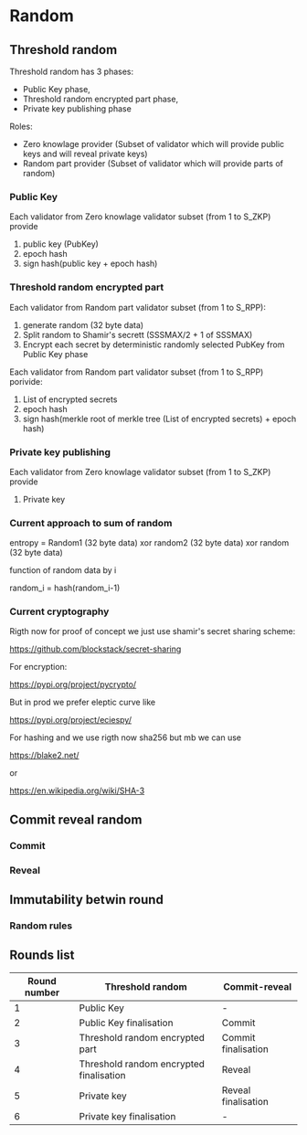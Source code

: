 # Random

## Threshold random

Threshold random has 3 phases: 
- Public Key phase, 
- Threshold random encrypted part phase, 
- Private key publishing phase

Roles:
- Zero knowlage provider (Subset of validator which will provide public keys and will reveal private keys)
- Random part provider (Subset of validator which will provide parts of random)

### Public Key

Each validator from Zero knowlage validator subset (from 1 to S_ZKP) provide 
1. public key (PubKey)
2. epoch hash 
3. sign hash(public key + epoch hash)

### Threshold random encrypted part

Each validator from Random part validator subset (from 1 to S_RPP):
1. generate random (32 byte data) 
2. Split random to Shamir's secrett (SSSMAX/2 + 1 of SSSMAX)
3. Encrypt each secret by deterministic randomly selected PubKey from Public Key phase

Each validator from Random part validator subset (from 1 to S_RPP) porivide:
1. List of encrypted secrets
2. epoch hash 
3. sign hash(merkle root of merkle tree (List of encrypted secrets) + epoch hash)

### Private key publishing

Each validator from Zero knowlage validator subset (from 1 to S_ZKP) provide 
1. Private key

### Current approach to sum of random

entropy = Random1 (32 byte data) xor random2 (32 byte data) xor random (32 byte data)

function of random data by i

random_i = hash(random_i-1)

### Current cryptography

Rigth now for proof of concept we just use shamir's secret sharing scheme:

https://github.com/blockstack/secret-sharing

For encryption:

https://pypi.org/project/pycrypto/

But in prod we prefer eleptic curve like

https://pypi.org/project/eciespy/

For hashing and we use rigth now sha256 but mb we can use 

https://blake2.net/

or 

https://en.wikipedia.org/wiki/SHA-3

## Commit reveal random

### Commit
### Reveal

## Immutability betwin round

### Random rules

## Rounds list

| Round number | Threshold random | Commit-reveal |
| --- | --- | --- | 
| 1 | Public Key | - |
| 2 | Public Key finalisation | Commit |
| 3 | Threshold random encrypted part | Commit finalisation |
| 4 | Threshold random encrypted finalisation | Reveal |
| 5 | Private key | Reveal finalisation |
| 6 | Private key finalisation | - |